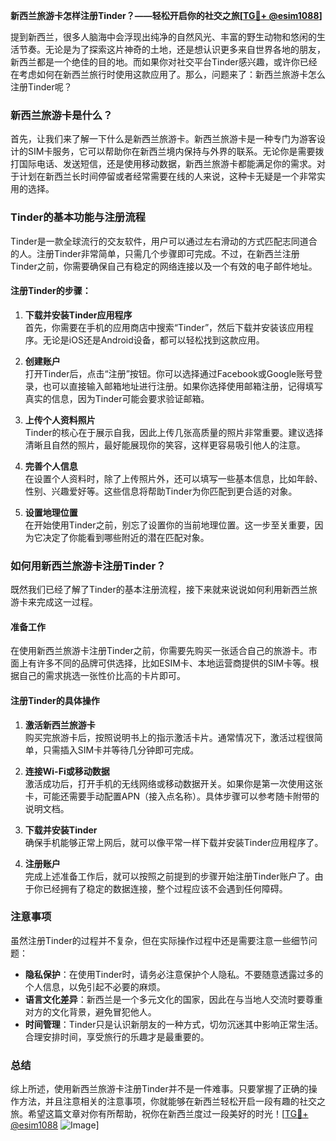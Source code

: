 **新西兰旅游卡怎样注册Tinder？——轻松开启你的社交之旅[[TG💪+ @esim1088](https://t.me/s/esim1088)]**

提到新西兰，很多人脑海中会浮现出纯净的自然风光、丰富的野生动物和悠闲的生活节奏。无论是为了探索这片神奇的土地，还是想认识更多来自世界各地的朋友，新西兰都是一个绝佳的目的地。而如果你对社交平台Tinder感兴趣，或许你已经在考虑如何在新西兰旅行时使用这款应用了。那么，问题来了：新西兰旅游卡怎么注册Tinder呢？

### 新西兰旅游卡是什么？

首先，让我们来了解一下什么是新西兰旅游卡。新西兰旅游卡是一种专门为游客设计的SIM卡服务，它可以帮助你在新西兰境内保持与外界的联系。无论你是需要拨打国际电话、发送短信，还是使用移动数据，新西兰旅游卡都能满足你的需求。对于计划在新西兰长时间停留或者经常需要在线的人来说，这种卡无疑是一个非常实用的选择。

### Tinder的基本功能与注册流程

Tinder是一款全球流行的交友软件，用户可以通过左右滑动的方式匹配志同道合的人。注册Tinder非常简单，只需几个步骤即可完成。不过，在新西兰注册Tinder之前，你需要确保自己有稳定的网络连接以及一个有效的电子邮件地址。

#### 注册Tinder的步骤：

1. **下载并安装Tinder应用程序**  
   首先，你需要在手机的应用商店中搜索“Tinder”，然后下载并安装该应用程序。无论是iOS还是Android设备，都可以轻松找到这款应用。

2. **创建账户**  
   打开Tinder后，点击“注册”按钮。你可以选择通过Facebook或Google账号登录，也可以直接输入邮箱地址进行注册。如果你选择使用邮箱注册，记得填写真实的信息，因为Tinder可能会要求验证邮箱。

3. **上传个人资料照片**  
   Tinder的核心在于展示自我，因此上传几张高质量的照片非常重要。建议选择清晰且自然的照片，最好能展现你的笑容，这样更容易吸引他人的注意。

4. **完善个人信息**  
   在设置个人资料时，除了上传照片外，还可以填写一些基本信息，比如年龄、性别、兴趣爱好等。这些信息将帮助Tinder为你匹配到更合适的对象。

5. **设置地理位置**  
   在开始使用Tinder之前，别忘了设置你的当前地理位置。这一步至关重要，因为它决定了你能看到哪些附近的潜在匹配对象。

### 如何用新西兰旅游卡注册Tinder？

既然我们已经了解了Tinder的基本注册流程，接下来就来说说如何利用新西兰旅游卡来完成这一过程。

#### 准备工作

在使用新西兰旅游卡注册Tinder之前，你需要先购买一张适合自己的旅游卡。市面上有许多不同的品牌可供选择，比如ESIM卡、本地运营商提供的SIM卡等。根据自己的需求挑选一张性价比高的卡片即可。

#### 注册Tinder的具体操作

1. **激活新西兰旅游卡**  
   购买完旅游卡后，按照说明书上的指示激活卡片。通常情况下，激活过程很简单，只需插入SIM卡并等待几分钟即可完成。

2. **连接Wi-Fi或移动数据**  
   激活成功后，打开手机的无线网络或移动数据开关。如果你是第一次使用这张卡，可能还需要手动配置APN（接入点名称）。具体步骤可以参考随卡附带的说明文档。

3. **下载并安装Tinder**  
   确保手机能够正常上网后，就可以像平常一样下载并安装Tinder应用程序了。

4. **注册账户**  
   完成上述准备工作后，就可以按照之前提到的步骤开始注册Tinder账户了。由于你已经拥有了稳定的数据连接，整个过程应该不会遇到任何障碍。

### 注意事项

虽然注册Tinder的过程并不复杂，但在实际操作过程中还是需要注意一些细节问题：

- **隐私保护**：在使用Tinder时，请务必注意保护个人隐私。不要随意透露过多的个人信息，以免引起不必要的麻烦。
- **语言文化差异**：新西兰是一个多元文化的国家，因此在与当地人交流时要尊重对方的文化背景，避免冒犯他人。
- **时间管理**：Tinder只是认识新朋友的一种方式，切勿沉迷其中影响正常生活。合理安排时间，享受旅行的乐趣才是最重要的。

### 总结

综上所述，使用新西兰旅游卡注册Tinder并不是一件难事。只要掌握了正确的操作方法，并且注意相关的注意事项，你就能够在新西兰轻松开启一段有趣的社交之旅。希望这篇文章对你有所帮助，祝你在新西兰度过一段美好的时光！[[TG💪+ @esim1088](https://t.me/s/esim1088) ![Image](https://i.postimg.cc/4NQfJmqS/Snipaste-2025-05-13-00-14-12.png)]